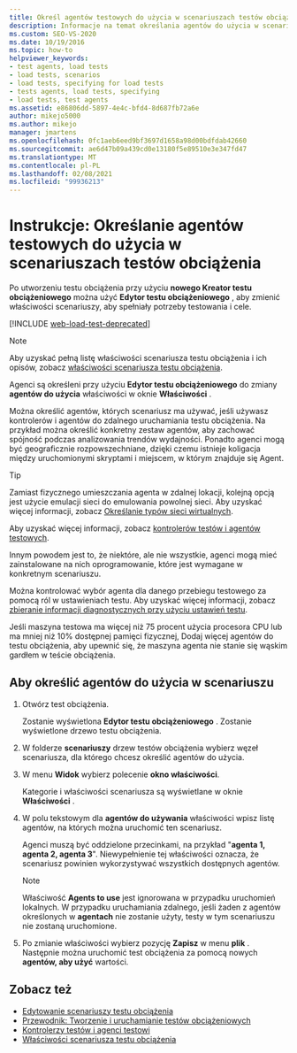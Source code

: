```yaml
---
title: Określ agentów testowych do użycia w scenariuszach testów obciążenia
description: Informacje na temat określania agentów do użycia w scenariuszu przez ustawienie agentów do użycia właściwości w okno Właściwości Edytor testu obciążeniowego.
ms.custom: SEO-VS-2020
ms.date: 10/19/2016
ms.topic: how-to
helpviewer_keywords:
- test agents, load tests
- load tests, scenarios
- load tests, specifying for load tests
- tests agents, load tests, specifying
- load tests, test agents
ms.assetid: e86806dd-5897-4e4c-bfd4-8d687fb72a6e
author: mikejo5000
ms.author: mikejo
manager: jmartens
ms.openlocfilehash: 0fc1aeb6eed9bf3697d1658a98d00bdfdab42660
ms.sourcegitcommit: ae6d47b09a439cd0e13180f5e89510e3e347fd47
ms.translationtype: MT
ms.contentlocale: pl-PL
ms.lasthandoff: 02/08/2021
ms.locfileid: "99936213"
---
```

# <a name="how-to-specify-test-agents-to-use-in-load-test-scenarios"></a>Instrukcje: Określanie agentów testowych do użycia w scenariuszach testów obciążenia

Po utworzeniu testu obciążenia przy użyciu **nowego Kreator testu obciążeniowego** można użyć **Edytor testu obciążeniowego** , aby zmienić właściwości scenariuszy, aby spełniały potrzeby testowania i cele.

[!INCLUDE [web-load-test-deprecated](includes/web-load-test-deprecated.md)]

> [!NOTE]
> Aby uzyskać pełną listę właściwości scenariusza testu obciążenia i ich opisów, zobacz [właściwości scenariusza testu obciążenia](../test/load-test-scenario-properties.md).

Agenci są określeni przy użyciu **Edytor testu obciążeniowego** do zmiany **agentów do użycia** właściwości w oknie **Właściwości** .

Można określić agentów, których scenariusz ma używać, jeśli używasz kontrolerów i agentów do zdalnego uruchamiania testu obciążenia. Na przykład można określić konkretny zestaw agentów, aby zachować spójność podczas analizowania trendów wydajności. Ponadto agenci mogą być geograficznie rozpowszechniane, dzięki czemu istnieje koligacja między uruchomionymi skryptami i miejscem, w którym znajduje się Agent.

> [!TIP]
> Zamiast fizycznego umieszczania agenta w zdalnej lokacji, kolejną opcją jest użycie emulacji sieci do emulowania powolnej sieci. Aby uzyskać więcej informacji, zobacz [Określanie typów sieci wirtualnych](../test/specify-virtual-network-types-in-a-load-test-scenario.md).

Aby uzyskać więcej informacji, zobacz  [kontrolerów testów i agentów testowych](configure-test-agents-and-controllers-for-load-tests.md).

Innym powodem jest to, że niektóre, ale nie wszystkie, agenci mogą mieć zainstalowane na nich oprogramowanie, które jest wymagane w konkretnym scenariuszu.

Można kontrolować wybór agenta dla danego przebiegu testowego za pomocą ról w ustawieniach testu. Aby uzyskać więcej informacji, zobacz  [zbieranie informacji diagnostycznych przy użyciu ustawień testu](../test/collect-diagnostic-information-using-test-settings.md).

Jeśli maszyna testowa ma więcej niż 75 procent użycia procesora CPU lub ma mniej niż 10% dostępnej pamięci fizycznej, Dodaj więcej agentów do testu obciążenia, aby upewnić się, że maszyna agenta nie stanie się wąskim gardłem w teście obciążenia.

## <a name="to-specify-the-agents-to-use-for-a-scenario"></a>Aby określić agentów do użycia w scenariuszu

1. Otwórz test obciążenia.

     Zostanie wyświetlona **Edytor testu obciążeniowego** . Zostanie wyświetlone drzewo testu obciążenia.

2. W folderze **scenariuszy** drzew testów obciążenia wybierz węzeł scenariusza, dla którego chcesz określić agentów do użycia.

3. W menu **Widok** wybierz polecenie **okno właściwości**.

     Kategorie i właściwości scenariusza są wyświetlane w oknie **Właściwości** .

4. W polu tekstowym dla **agentów do używania** właściwości wpisz listę agentów, na których można uruchomić ten scenariusz.

     Agenci muszą być oddzielone przecinkami, na przykład "**agenta 1, agenta 2, agenta 3**". Niewypełnienie tej właściwości oznacza, że scenariusz powinien wykorzystywać wszystkich dostępnych agentów.

    > [!NOTE]
    > Właściwość **Agents to use** jest ignorowana w przypadku uruchomień lokalnych. W przypadku uruchamiania zdalnego, jeśli żaden z agentów określonych w **agentach** nie zostanie użyty, testy w tym scenariuszu nie zostaną uruchomione.

5. Po zmianie właściwości wybierz pozycję **Zapisz** w menu **plik** . Następnie można uruchomić test obciążenia za pomocą nowych **agentów, aby użyć** wartości.

## <a name="see-also"></a>Zobacz też

- [Edytowanie scenariuszy testu obciążenia](../test/edit-load-test-scenarios.md)
- [Przewodnik: Tworzenie i uruchamianie testów obciążeniowych](../test/walkthrough-create-and-run-a-load-test.md)
- [Kontrolerzy testów i agenci testowi](configure-test-agents-and-controllers-for-load-tests.md)
- [Właściwości scenariusza testu obciążenia](../test/load-test-scenario-properties.md)
